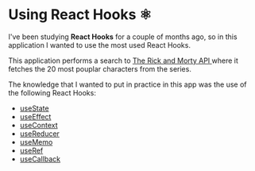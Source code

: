 # Using React Hooks ⚛️

I've been studying <strong>React Hooks</strong> for a couple of months ago, so in this application I wanted to use the most used React Hooks.

This application performs a search to [The Rick and Morty API
](https://rickandmortyapi.com/) where it fetches the 20 most pouplar characters from the series.

The knowledge that I wanted to put in practice in this app was the use of the following React Hooks:

- [useState](https://devdocs.io/react/hooks-reference#usestate)
- [useEffect](https://devdocs.io/react/hooks-reference#useeffect)
- [useContext](https://devdocs.io/react/hooks-reference#usecontext)
- [useReducer](https://devdocs.io/react/hooks-reference#usereducer)
- [useMemo](https://devdocs.io/react/hooks-reference#usememo)
- [useRef](https://devdocs.io/react/hooks-reference#useref)
- [useCallback](https://devdocs.io/react/hooks-reference#usecallback)